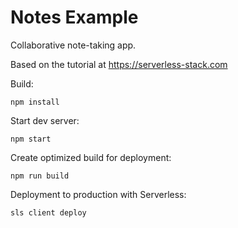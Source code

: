 # Notes Example

Collaborative note-taking app.

Based on the tutorial at https://serverless-stack.com

Build:
```
npm install
```

Start dev server:
```
npm start
```

Create optimized build for deployment:
```
npm run build
```

Deployment to production with Serverless:
```
sls client deploy
```

